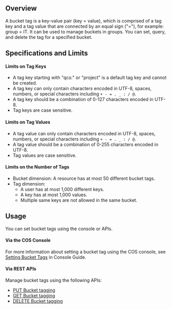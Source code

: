 ## Overview

A bucket tag is a key-value pair (key = value), which is comprised of a tag key and a tag value that are connected by an equal sign ("="), for example: group = IT. It can be used to manage buckets in groups. You can set, query, and delete the tag for a specified bucket.

## Specifications and Limits

#### Limits on Tag Keys

- A tag key starting with "qcs:" or "project" is a default tag key and cannot be created.
- A tag key can only contain characters encoded in UTF-8, spaces, numbers, or special characters including `+ - = . _ : / @`.
- A tag key should be a combination of 0-127 characters encoded in UTF-8.
- Tag keys are case sensitive.

#### Limits on Tag Values

- A tag value can only contain characters encoded in UTF-8, spaces, numbers, or special characters including `+ - = . _ : / @`.
- A tag value should be a combination of 0-255 characters encoded in UTF-8.
- Tag values are case sensitive.

#### Limits on the Number of Tags

- Bucket dimension: A resource has at most 50 different bucket tags.
- Tag dimension:
    - A user has at most 1,000 different keys. 
    - A key has at most 1,000 values.
    - Multiple same keys are not allowed in the same bucket.

## Usage

You can set bucket tags using the console or APIs.

#### Via the COS Console

For more information about setting a bucket tag using the COS console, see [Setting Bucket Tags](https://intl.cloud.tencent.com/document/product/436/30928) in Console Guide.

#### Via REST APIs

Manage bucket tags using the following APIs:

- [PUT Bucket tagging](https://intl.cloud.tencent.com/document/product/436/8281)
- [GET Bucket tagging](https://intl.cloud.tencent.com/document/product/436/8277)
- [DELETE Bucket tagging](https://intl.cloud.tencent.com/document/product/436/8286)

